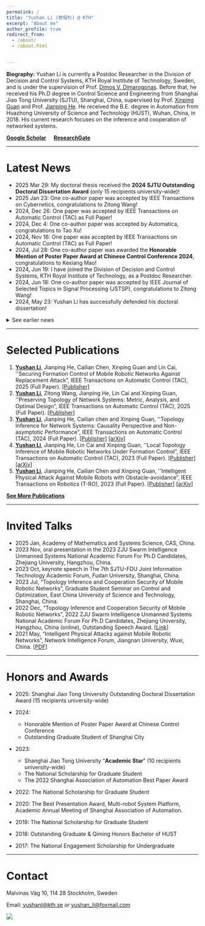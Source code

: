 ```yaml
---
permalink: /
title: "Yushan Li (黎俣杉) @ KTH"
excerpt: "About me"
author_profile: true
redirect_from: 
  - /about/
  - /about.html


---
```


<!-- 

<center><b><i>Welcome to Yushan Li's homepage!</i></b></center> -->

**Biography:**  Yushan Li is currently a Postdoc Researcher in the Division of Decision and Control Systems, KTH Royal Institute of Technology, Sweden, and is under the supervision of Prof. [Dimos V. Dimarogonas](https://people.kth.se/~dimos/index.html). Before that, he received his Ph.D degree in Control Science and Engineering from Shanghai Jiao Tong University (SJTU), Shanghai, China, supervised by Prof. [Xinping Guan](https://english.seiee.sjtu.edu.cn/english/detail/708_591.htm) and Prof. [Jianping He](https://iwin-fins.com). He received the B.E. degree in Automation from Huazhong University of Science and Technology (HUST), Wuhan, China, in 2018. His current research focuses on the inference and cooperation of networked systems. 

   **[Google Scholar](https://scholar.google.com/citations?user=yPDjyMoAAAAJ&hl=en&oi=ao)**	&nbsp;&nbsp;&nbsp;   [**ResearchGate**](https://www.researchgate.net/profile/Yushan-Li-7)

------



# Latest News

- 2025 Mar 29: My doctoral thesis received the **2024 SJTU Outstanding Doctoral Dissertation Award** (only 15 recipients university-wide)!
- 2025 Jan 23: One co-author paper was accepted by IEEE Transactions on Cybernetics, congratulations to Zitong Wang!
- 2024, Dec 26: One paper was accepted by IEEE Transactions on Automatic Control (TAC) as Full Paper! 
- 2024, Dec 4: One co-author paper was accepted by Automatica, congratulations to Tao Xu!
- 2024, Nov 16: One paper was accepted by IEEE Transactions on Automatic Control (TAC) as Full Paper! 
- 2024, Jul 28: One co-author paper was awarded the **Honorable Mention of Poster Paper Award at Chinese Control Conference 2024**, congratulations to Kexiang Mao!
- 2024, Jun 19: I have joined the Division of Decision and Control Systems, KTH Royal Institute of Technology, as a Postdoc Researcher. 
- 2024, Jun 18: One co-author paper was accepted by IEEE Journal of Selected Topics in Signal Processing (JSTSP), congratulations to Zitong Wang!
- 2024, May 23: Yushan Li has successfully defended his doctoral dissertation!
<details>
<summary>See earlier news</summary>
&emsp;- &nbsp;2023, Dec 14: Yushan Li was awarded Shanghai Jiao Tong University “**Academic Star**” (only 10 persons per year), congratulations!<br/>
&emsp;- &nbsp;2023, Nov 5: Yushan Li was invited to present the latest works at the 2023 ZJU Swarm Intelligence Unmanned Systems National Academic Forum For Ph.D Candidates in Hangzhou, China, and received the **Best Oral Presentation Award**. <br/>
&emsp;- &nbsp; 2023, Oct 21: Yushan was invited to give a **keynote speech** at The 7th SJTU-FDU Joint Information Technology Academic Forum.<br/>
&emsp;- &nbsp; 2023, Sep 25: Yushan Li was awarded the 2023 National Scholarship for Graduates.<br/>
&emsp;- &nbsp;2023, Aug 4: One paper was accepted by IEEE Transactions on Automatic Control (TAC) as Full Paper, congratulations! <br/>

&emsp;- &nbsp;2023, Mar 6: Yushan Li has won the 2022 Shanghai Association of Automation Best Paper Award (the IEEE T-RO'22 paper), congratulations!<br/>

&emsp;- &nbsp;2023, Mar 4: One paper was accepted by IFAC World Congress 2023, congratulations!<br/>

&emsp;- &nbsp;2023, Jan 9: One paper was accepted by IEEE Transactions on Automatic Control (TAC) as Full Paper, congratulations! <br/>

&emsp;- &nbsp;2022, Dec 3: Yushan Li was invited to present latest works at 2022 ZJU Swarm Intelligence Unmanned Systems National Academic Forum For Ph.D Candidates. <br/>

&emsp;- &nbsp;2022, Sep 25:  Yushan Li was awarded the 2022 National Scholarship for Graduates.<br/>

&emsp;- &nbsp;2022, Aug 19:  One paper is accepted by IEEE Transactions on Robotics (T-RO), congratulations! <br/>

&emsp;- &nbsp;2022, Jul 16:  One paper is accepted by 2022 IEEE Conference on Decision and Control (CDC), congratulations! <br/>

&emsp;- &nbsp;2022, Feb 1:  My personal website is online. 
</details>

------

# Selected Publications

1. **<u>Yushan Li</u>**, Jianping He, Cailian Chen, Xinping Guan and Lin Cai, ''Securing Formation Control of Mobile Robotic Networks Against Replacement Attack”, IEEE Transactions on Automatic Control (TAC), 2025 (Full Paper). [[Publisher]](https://doi.org/10.1109/TAC.2025.3526002)
2. **<u>Yushan Li</u>**, Zitong Wang, Jianping He, Lin Cai and Xinping Guan, ''Preserving Topology of Network Systems: Metric, Analysis, and Optimal Design”, IEEE Transactions on Automatic Control (TAC), 2025 (Full Paper). [[Publisher]](https://doi.org/10.1109/TAC.2024.3503501)
3. **<u>Yushan Li</u>**, Jianping He, Cailian chen and Xinping Guan, ''Topology Inference for Network Systems: Causality Perspective and Non-asymptotic Performance”, IEEE Transactions on Automatic Control (TAC), 2024 (Full Paper). [[Publisher]](https://doi.org/10.1109/TAC.2023.3303816) [[arXiv]](https://arxiv.org/abs/2106.01031)
4. **<u>Yushan Li</u>**, Jianping He, Lin Cai and Xinping Guan, ''Local Topology Inference of Mobile
   Robotic Networks Under Formation Control”, IEEE Transactions on Automatic Control (TAC), 2023 (Full Paper). [[Publisher]](https://doi.org/10.1109/TAC.2023.3237484) [[arXiv]](https://arxiv.org/abs/2205.00243)
5. **<u>Yushan Li</u>**, Jianping He, Cailian Chen and Xinping Guan, ''Intelligent Physical Attack Against Mobile Robots with Obstacle-avoidance”, IEEE Transactions on Robotics (T-RO), 2023 (Full Paper). [[Publisher]](https://doi.org/10.1109/TRO.2022.3201394) [[arXiv]](https://arxiv.org/abs/1910.06461)

**[See More Publications](https://yushan-li.github.io/publication-list/)**

------



# Invited Talks

- 2025 Jan, Academy of Mathematics and Systems Science, CAS, China. 
- 2023 Nov, oral presentation in the 2023 ZJU Swarm Intelligence Unmanned Systems National Academic Forum For Ph.D Candidates, Zhejiang University, Hangzhou, China.
- 2023 Oct, keynote speech in The 7th SJTU-FDU Joint Information Technology Academic Forum, Fudan University, Shanghai, China. 
- 2023 Jul, “Topology Inference and Cooperation Security of Mobile Robotic Networks”, Graduate Student Seminar on Control and Optimization, East China University of Science and Technology, Shanghai, China. 
- 2022 Dec, “Topology Inference and Cooperation Security of Mobile Robotic Networks”, 2022 ZJU
  Swarm Intelligence Unmanned Systems National Academic Forum For Ph.D Candidates,
  Zhejiang University, Hangzhou, China (online), Outstanding Speech Award. [[Link](http://www.cse.zju.edu.cn/2023/0121/c39283a2711687/page.htm)]
- 2021 May, “Intelligent Physical Attacks against Mobile Robotic Networks”, Network Intelligence Forum, Jiangnan University, Wuxi, China. [[PDF](https://iwin-fins.com/wp-content/uploads/2021/05/talk-intelligent-physical-attacks.pdf)]

------



# Honors and Awards

- 2025: Shanghai Jiao Tong University Outstanding Doctoral Dissertation Award (15 recipients university-wide)
  
- 2024: 
  - Honorable Mention of Poster Paper Award at Chinese Control Conference
  - Outstanding Graduate Student of Shanghai City

- 2023: 
  - Shanghai Jiao Tong University “**Academic Star**” (10 recipients university-wide)
  - The National Scholarship for Graduate Student
  - The 2022 Shanghai Association of Automation Best Paper Award 
- 2022: The National Scholarship for Graduate Student
- 2020: The Best Presentation Award, Multi-robot System Platform, Academic Annual Meeting
  of Shanghai Association of Automation.
- 2019: The National Scholarship for Graduate Student
- 2018: Outstanding Graduate & Qiming Honors Bachelor of HUST
- 2017: The National Engagement Scholarship for Undergraduate

------



# Contact 

Malvinas Väg 10, 114 28 Stockholm, Sweden

Email: <u>yushanl@kth.se</u>   *or*  <u>yushan_li@foxmail.com</u>



<a href="https://clustrmaps.com/site/1c32p"  title="Visit tracker"><img src="//www.clustrmaps.com/map_v2.png?d=AZr3G-bn0bK1jolfpqGENH5Z0x4bRdZiVrGZ_IUvkZ0&cl=ffffff" /></a>
